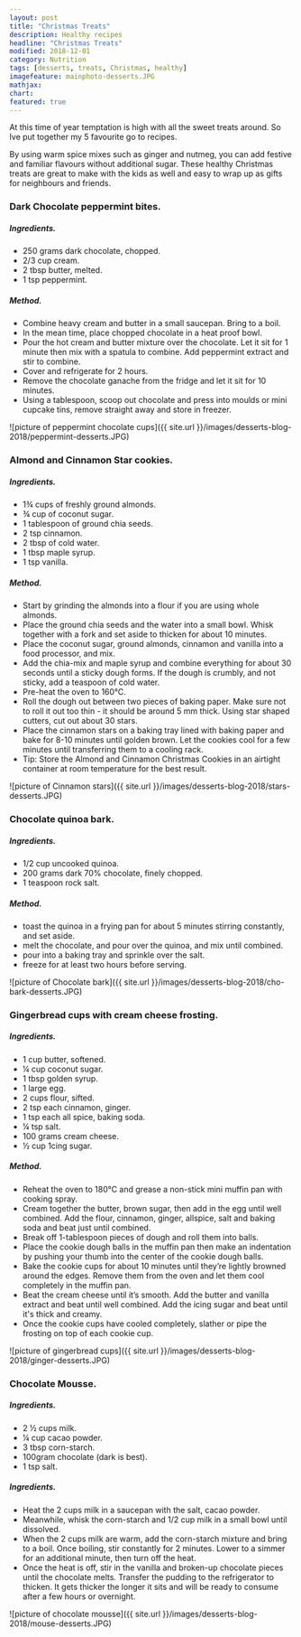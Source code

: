 ```yaml
---
layout: post
title: "Christmas Treats"
description: Healthy recipes 
headline: "Christmas Treats"
modified: 2018-12-01
category: Nutrition
tags: [desserts, treats, Christmas, healthy]
imagefeature: mainphoto-desserts.JPG
mathjax: 
chart:
featured: true
---
```

<style>

	

		.post-template .notepad-post-content > div:not(.notepad-post-title) p:first-child {

			    font-size: 1rem;
		
		}

		.notepad-post-title h1{

        	color: #e51843!important;
    	}

</style>


At this time of year temptation is high with all the sweet treats around. So Ive put together my 5 favourite go to recipes. 

By using warm spice mixes such as ginger and nutmeg, you can add festive and familiar flavours without additional sugar. These healthy Christmas treats are great to make with the kids as well and easy to wrap up as gifts for neighbours and friends.


### Dark Chocolate peppermint bites.

##### Ingredients.

+ 250 grams dark chocolate, chopped.
+ 2/3 cup cream.
+ 2 tbsp butter, melted.
+ 1 tsp peppermint.

##### Method.

+ Combine heavy cream and butter in a small saucepan. Bring to a boil.
+ In the mean time, place chopped chocolate in a heat proof bowl.
+ Pour the hot cream and butter mixture over the chocolate. Let it sit for 1 minute then mix with a spatula to combine. Add peppermint extract and stir to combine. 
+ Cover and refrigerate for 2 hours.
+ Remove the chocolate ganache from the fridge and let it sit for 10 minutes.
+ Using a tablespoon, scoop out chocolate and press into moulds or mini cupcake tins, remove straight away and store in freezer.


![picture of peppermint chocolate cups]({{ site.url }}/images/desserts-blog-2018/peppermint-desserts.JPG)


### Almond and Cinnamon Star cookies.

##### Ingredients.

+ 1¾ cups of freshly ground almonds. 
+ ¾ cup of coconut sugar. 
+ 1 tablespoon of ground chia seeds.
+ 2 tsp cinnamon.
+ 2 tbsp of cold water.
+ 1 tbsp maple syrup.
+ 1 tsp vanilla.

##### Method.

+ Start by grinding the almonds into a flour if you are using whole almonds.
+ Place the ground chia seeds and the water into a small bowl. Whisk together with a fork and set aside to thicken for about 10 minutes.
+ Place the coconut sugar, ground almonds, cinnamon and vanilla into a food processor, and mix.
+ Add the chia-mix and maple syrup and combine everything for about 30 seconds until a sticky dough forms. If the dough is crumbly, and not sticky, add a teaspoon of cold water.
+ Pre-heat the oven to 160°C.
+ Roll the dough out between two pieces of baking paper. Make sure not to roll it out too thin - it should be around 5 mm thick. Using star shaped cutters, cut out about 30 stars.
+ Place the cinnamon stars on a baking tray lined with baking paper and bake for 8-10 minutes until golden brown. Let the cookies cool for a few minutes until transferring them to a cooling rack.
+ Tip: Store the Almond and Cinnamon Christmas Cookies in an airtight container at room temperature for the best result.


![picture of Cinnamon stars]({{ site.url }}/images/desserts-blog-2018/stars-desserts.JPG)


### Chocolate quinoa bark.

##### Ingredients.

+ 1/2 cup uncooked quinoa.
+ 200 grams dark 70% chocolate, finely chopped.
+ 1 teaspoon rock salt.

##### Method.

+ toast the quinoa in a frying pan for about 5 minutes stirring constantly, and set aside.
+ melt the chocolate, and pour over the quinoa, and mix until combined.
+ pour into a baking tray and sprinkle over the salt.
+ freeze for at least two hours before serving.


![picture of Chocolate bark]({{ site.url }}/images/desserts-blog-2018/cho-bark-desserts.JPG)



### Gingerbread cups with cream cheese frosting.

##### Ingredients.

+ 1 cup butter, softened.
+ ¼ cup coconut sugar. 
+ 1 tbsp golden syrup.
+ 1 large egg.
+ 2 cups flour, sifted.
+ 2 tsp each cinnamon, ginger.
+ 1 tsp each all spice, baking soda.
+ ¼ tsp salt.
+ 100 grams cream cheese.
+ ½ cup 1cing sugar.

##### Method.

+ Reheat the oven to 180°C and grease a non-stick mini muffin pan with cooking spray.
+ Cream together the butter, brown sugar, then add in the egg until well combined. Add the flour, cinnamon, ginger, allspice, salt and baking soda and beat just until combined.
+ Break off 1-tablespoon pieces of dough and roll them into balls. 
+ Place the cookie dough balls in the muffin pan then make an indentation by pushing your thumb into the center of the cookie dough balls. 
+ Bake the cookie cups for about 10 minutes until they’re lightly browned around the edges. Remove them from the oven and let them cool completely in the muffin pan.
+ Beat the cream cheese until it’s smooth. Add the butter and vanilla extract and beat until well combined. Add the icing sugar and beat until it's thick and creamy.
+ Once the cookie cups have cooled completely, slather or pipe the frosting on top of each cookie cup.


![picture of gingerbread cups]({{ site.url }}/images/desserts-blog-2018/ginger-desserts.JPG)



### Chocolate Mousse.

##### Ingredients.

+ 2 ½ cups milk.
+ ¼ cup cacao powder.
+ 3 tbsp corn-starch.
+ 100gram chocolate (dark is best).
+ 1 tsp salt.

##### Ingredients.

+ Heat the 2 cups milk in a saucepan with the salt, cacao powder. 
+ Meanwhile, whisk the corn-starch and 1/2 cup milk in a small bowl until dissolved. 
+ When the 2 cups milk are warm, add the corn-starch mixture and bring to a boil. Once boiling, stir constantly for 2 minutes. Lower to a simmer for an additional minute, then turn off the heat. 
+ Once the heat is off, stir in the vanilla and broken-up chocolate pieces until the chocolate melts. Transfer the pudding to the refrigerator to thicken. It gets thicker the longer it sits and will be ready to consume after a few hours or overnight.


![picture of chocolate mousse]({{ site.url }}/images/desserts-blog-2018/mouse-desserts.JPG) 





